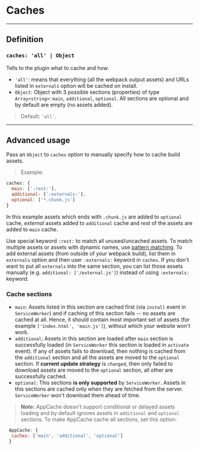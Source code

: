# Caches
___________________________________

## Definition

### `caches: 'all' | Object`

Tells to the plugin what to cache and how.

* `'all'`: means that everything (all the webpack output assets) and URLs listed in `externals` option will be cached on install.
* `Object`: Object with 3 possible sections (properties) of type `Array<string>`: `main`, `additional`, `optional`. All sections are optional and by default are empty (no assets added).

> Default: `'all'`.

___________________________________

## Advanced usage

Pass an `Object` to `caches` option to manually specify how to cache build assets.

> Example:
```js
caches: {
  main: [':rest:'],
  additional: [':externals:'],
  optional: ['*.chunk.js']
}
```

In this example assets which ends with `.chunk.js` are added to `optional` cache, _external_ assets added to `additional` cache and _rest_ of the assets are added to `main` cache.

Use special keyword `:rest:` to match all unused/uncached assets. To match multiple assets or assets with dynamic names, use [pattern matching](https://www.npmjs.com/package/minimatch). To add external assets (from outside of your webpack build), list them in `externals` option and then user `:externals:` keyword in `caches`. If you don't want to put all `externals` into the same section, you can list those assets manually (e.g. `additional: ['/external.js']`) instead of using `:externals:` keyword.

### Cache sections

* `main`: Assets listed in this section are cached first (via `install` event in `ServiceWorker`) and if caching of this section fails -- no assets are cached at all. Hence, it should contain most important set of assets (for example `['index.html', 'main.js']`), without which your website won't work.
* `additional`: Assets in this section are loaded after `main` section is successfully loaded (in `ServiceWorker` this section is loaded in `activate` event). If any of assets fails to download, then nothing is cached from the `additional` section and all the assets are moved to the `optional` section. If **current update strategy** is `changed`, then only failed to download assets are moved to the `optional` section, all other are successfully cached.
* `optional`: This sections **is only supported** by `ServiceWorker`. Assets in this sections are cached only when they are fetched from the server. `ServiceWorker` won't download them ahead of time.

> **Note:**
AppCache doesn't support conditional or delayed assets loading and by default ignores assets in `additional` and `optional` sections. To make AppCache cache all sections, set this option:
```js
 AppCache: {
  caches: ['main', 'additional', 'optional']
 }
```